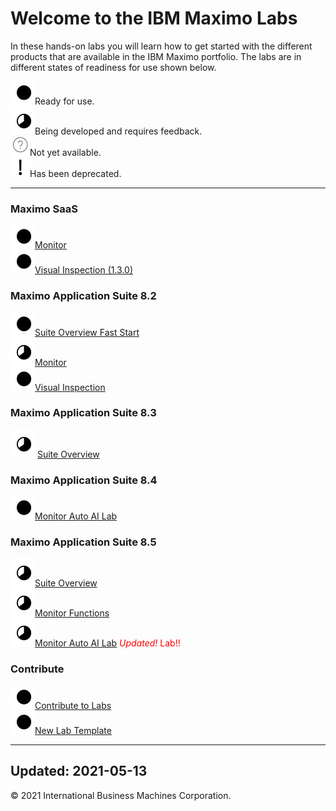 # Welcome to the IBM Maximo Labs

In these hands-on labs you will learn how to get started with the different products that are available in the IBM Maximo 
portfolio.  The labs are in different states of readiness for use shown below.

 ![Ready](./img/readynew.png)Ready for use. <br/>
 ![Under Development](./img/under_development.png)Being developed and requires feedback.<br/>
 ![Not Started](./img/not_started.png)Not yet available.<br/>
 ![Deprecated](./img/deprecated.png)Has been deprecated.<br/>
 
---

### Maximo SaaS

  ![Ready](./img/readynew.png)[Monitor](/monitor_saas/)  
  ![Ready](./img/readynew.png)[Visual Inspection (1.3.0)](/mvi_saas/)  


### Maximo Application Suite 8.2

  ![Ready](./img/readynew.png)[Suite Overview Fast Start](/apm_fs21/)  
  ![Under Development: ](./img/under_development.png)[Monitor](/monitor_8.2/)  
  ![Ready](./img/readynew.png)[Visual Inspection](/mvi_8.2/)  

### Maximo Application Suite 8.3

  ![Under Development: ](./img/under_development.png) [Suite Overview](/mas_8.3/) 

### Maximo Application Suite 8.4

  ![Ready](./img/readynew.png)[Monitor Auto AI Lab](/monitor_autoai_8.4/)   

### Maximo Application Suite 8.5

  ![Under Development: ](./img/under_development.png)[Suite Overview](/mas_8.5/)<br/>
  ![Under Development: ](./img/under_development.png)[Monitor Functions](/monitor_8.5/)<br/>
  ![Under Development: ](./img/under_development.png)[Monitor Auto AI Lab](/monitor_autoai_8.5/) <span style="color:red">*Updated!* Lab!!</span>

### Contribute

  ![Ready](./img/readynew.png)[Contribute to Labs](/contribute/)  
  ![Ready](./img/readynew.png)[New Lab Template](/template_1.0/)  

---
**Updated: 2021-05-13**
---

© 2021 International Business Machines Corporation.
